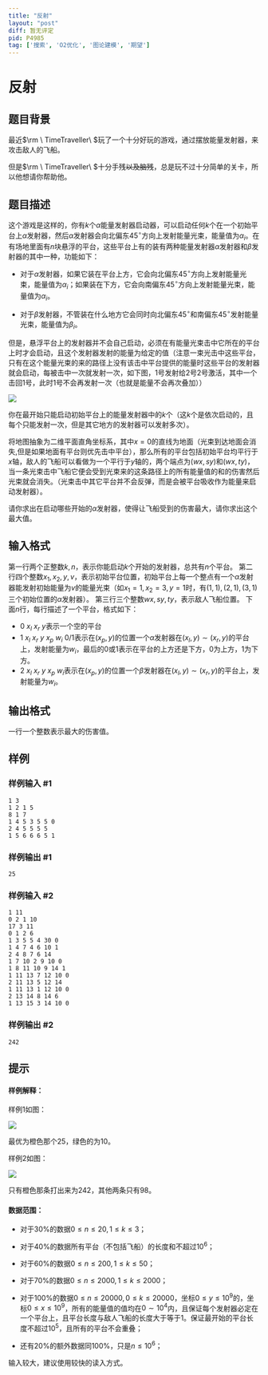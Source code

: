 ```yaml
---
title: "反射"
layout: "post"
diff: 暂无评定
pid: P4985
tag: ['搜索', 'O2优化', '图论建模', '期望']
---
```

# 反射
## 题目背景

最近$\rm \ TimeTraveller\ $玩了一个十分好玩的游戏，通过摆放能量发射器，来攻击敌人的飞船。

但是$\rm \ TimeTraveller\ $十分手残~~以及脑残~~，总是玩不过十分简单的关卡，所以他想请你帮助他。
## 题目描述

这个游戏是这样的，你有$k$个$\alpha$能量发射器启动器，可以启动任何$k$个在一个初始平台上$\alpha$发射器，然后$\alpha$发射器会向北偏东$45^\circ$方向上发射能量光束，能量值为$\alpha_i$。在有场地里面有$n$块悬浮的平台，这些平台上有的装有两种能量发射器$\alpha$发射器和$\beta$发射器的其中一种，功能如下：

- 对于$\alpha$发射器，如果它装在平台上方，它会向北偏东$45^\circ$方向上发射能量光束，能量值为$\alpha_i$；如果装在下方，它会向南偏东$45^\circ$方向上发射能量光束，能量值为$\alpha_i$。

- 对于$\beta$发射器，不管装在什么地方它会同时向北偏东$45^\circ$和南偏东$45^\circ$发射能量光束，能量值为$\beta_i$。

但是，悬浮平台上的发射器并不会自己启动，必须在有能量光束击中它所在的平台上时才会启动，且这个发射器发射的能量为给定的值（注意一束光击中这些平台，只有在这个能量光束的来的路径上没有该击中平台提供的能量时这些平台的发射器就会启动，每被击中一次就发射一次，如下图，1号发射给2号2号激活，其中一个击回1号，此时1号不会再发射一次（也就是能量不会再次叠加））

![](https://cdn.luogu.com.cn/upload/pic/37869.png)


你在最开始只能启动初始平台上的能量发射器中的$k$个（这$k$个是依次启动的，且每个只能发射一次，但是其它地方的发射器可以发射多次）。

将地图抽象为二维平面直角坐标系，其中$x=0$的直线为地面（光束到达地面会消失,但是如果地面有平台则优先击中平台），那么所有的平台包括初始平台均平行于$x$轴，敌人的飞船可以看做为一个平行于$y$轴的，两个端点为$(wx,sy)$和$(wx,ty)$，当一条光束击中飞船它便会受到光束来的这条路径上的所有能量值的和的伤害然后光束就会消失。（光束击中其它平台并不会反弹，而是会被平台吸收作为能量来启动发射器）。

请你求出在启动哪些开始的$\alpha$发射器，使得让飞船受到的伤害最大，请你求出这个最大值。

## 输入格式

第一行两个正整数$k,n$，表示你能启动$k$个开始的发射器，总共有$n$个平台。
第二行四个整数$x_1,x_2,y,v$，表示初始平台位置，初始平台上每一个整点有一个$\alpha$发射器能发射初始能量为$v$的能量光束（如$x_1=1,x_2=3,y=1$时，有$(1,1),(2,1),(3,1)$三个初始位置的$\alpha$发射器）。
第三行三个整数$wx,sy,ty$，表示敌人飞船位置。
下面$n$行，每行描述了一个平台，格式如下：

- $0\ x_l\ x_r\ y$表示一个空的平台
- $1\ x_l\ x_r\ y\ x_p\ w_i\ 0/1$表示在$(x_p,y)$的位置一个$\alpha$发射器在$(x_l,y)\sim (x_r,y)$的平台上，发射能量为$w_i$，最后的$0$或$1$表示在平台的上方还是下方，$0$为上方，$1$为下方。
- $2\ x_l\ x_r\ y\ x_p\ w_i$表示在$(x_p,y)$的位置一个$\beta$发射器在$(x_l,y)\sim (x_r,y)$的平台上，发射能量为$w_i$。

## 输出格式

一行一个整数表示最大的伤害值。
## 样例

### 样例输入 #1
```
1 3
1 2 1 5
8 1 7
1 4 5 3 5 5 0
2 4 5 5 5 5
1 5 6 6 6 5 1

```
### 样例输出 #1
```
25
```
### 样例输入 #2
```
1 11
0 2 1 10
17 3 11
0 1 2 6
1 3 5 5 4 30 0
1 4 7 4 6 10 1
2 4 8 7 6 14
1 7 10 2 9 10 0
1 8 11 10 9 14 1
1 11 13 7 12 10 0
2 11 13 5 12 14
1 11 13 1 12 10 0
2 13 14 8 14 6
1 13 15 3 14 10 0

```
### 样例输出 #2
```
242
```
## 提示

#### 样例解释：

样例$1$如图：

![](https://cdn.luogu.com.cn/upload/pic/37557.png)

最优为橙色那个$25$，绿色的为$10$。

样例$2$如图：

![](https://cdn.luogu.com.cn/upload/pic/37430.png)

只有橙色那条打出来为$242$，其他两条只有$98$。

#### 数据范围：

- 对于$30\%$的数据$0\leq n\leq 20,1\leq k\leq 3$；
- 对于$40\%$的数据所有平台（不包括飞船）的长度和不超过$10^6$；
- 对于$60\%$的数据$0\leq n\leq 200,1\leq k\leq 50$；
- 对于$70\%$的数据$0\leq n\leq 2000,1\leq k\leq 2000$；
- 对于$100\%$的数据$0\leq n\leq 20000,0\leq k\leq 20000$，坐标$0 \leq y\leq 10^9$的，坐标$0\leq x\leq 10^9$，所有的能量值的值均在$0\sim 10^4$内，且保证每个发射器必定在一个平台上，且平台长度与敌人飞船的长度大于等于$1$。保证最开始的平台长度不超过$10^5$，且所有的平台不会重叠；

- 还有$20\%$的额外数据同$100\%$，只是$n\leq 10^6$；

输入较大，建议使用较快的读入方式。


